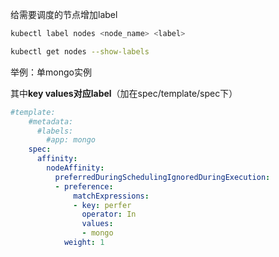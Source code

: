 给需要调度的节点增加label

```bash
kubectl label nodes <node_name> <label>
```

```bash
kubectl get nodes --show-labels
```

举例：单mongo实例

其中**key values对应label**（加在spec/template/spec下）
```yaml
#template:
    #metadata:
      #labels:
        #app: mongo
    spec:
      affinity:
        nodeAffinity:
          preferredDuringSchedulingIgnoredDuringExecution:
          - preference:
              matchExpressions:
              - key: perfer
                operator: In
                values:
                - mongo
            weight: 1
```
